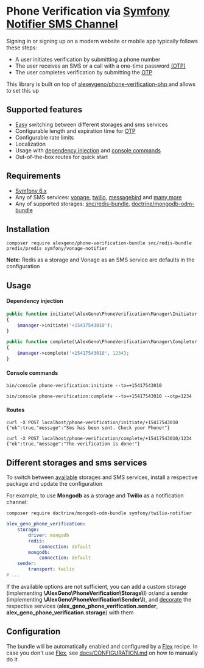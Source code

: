# Phone Verification via [Symfony Notifier SMS Channel](https://symfony.com/doc/current/notifier.html#sms-channel)

Signing in or signing up on a modern website or mobile app typically follows these steps:
- A user initiates verification by submitting a phone number
- The user receives an SMS or a call with a one-time password [(OTP)](https://en.wikipedia.org/wiki/One-time_password)
- The user completes verification by submitting the [OTP](https://en.wikipedia.org/wiki/One-time_password)

This library is built on top of [ alexeygeno/phone-verification-php ](https://github.com/alexeygeno/phone-verification-php) and allows to set this up

## Supported features
- [Easy](#different-storages-and-sms-services) switching between different storages and sms services
- Configurable length and expiration time for [OTP](https://en.wikipedia.org/wiki/One-time_password)
- Configurable rate limits
- Localization
- Usage with [dependency injection](https://symfony.com/doc/current/service_container.html#injecting-services-config-into-a-service) and [console commands](https://symfony.com/doc/current/console.html)
- Out-of-the-box routes for quick start

## Requirements
- [Symfony 6.x](https://symfony.com/doc/6.0/index.html)
- Any of SMS services: [vonage](https://github.com/symfony/symfony/blob/6.0/src/Symfony/Component/Notifier/Bridge/Vonage/README.md), [twilio](https://github.com/symfony/symfony/blob/6.0/src/Symfony/Component/Notifier/Bridge/Twilio/README.md), [messagebird](https://github.com/symfony/symfony/blob/6.0/src/Symfony/Component/Notifier/Bridge/MessageBird/README.md)  and [many more ](https://github.com/symfony/symfony/tree/6.0/src/Symfony/Component/Notifier)
- Any of supported storages: [snc/redis-bundle](https://github.com/snc/SncRedisBundle), [doctrine/mongodb-odm-bundle](https://github.com/doctrine/DoctrineMongoDBBundle)
## Installation
```shell
composer require alexgeno/phone-verification-bundle snc/redis-bundle predis/predis symfony/vonage-notifier
```
**Note:** Redis as a storage and Vonage as an SMS service are defaults in the configuration 

## Usage
#### Dependency injection
```php
public function initiate(\AlexGeno\PhoneVerification\Manager\Initiator $manager)
{
    $manager->initiate('+15417543010');
}
```
```php
public function complete(\AlexGeno\PhoneVerification\Manager\Completer $manager)
{
    $manager->complete('+15417543010', 1234);
}
```
#### Console commands
```shell
bin/console phone-verification:initiate --to=+15417543010
```
```shell
bin/console phone-verification:complete --to=+15417543010 --otp=1234
```
#### Routes
```shell
curl -X POST localhost/phone-verification/initiate/+15417543010
{"ok":true,"message":"Sms has been sent. Check your Phone!"}
```
```shell
curl -X POST localhost/phone-verification/complete/+15417543010/1234
{"ok":true,"message":"The verification is done!"}
```
## Different storages and sms services
To switch between [available](#requirements) storages and SMS services, install a respective package and update the configuration

For example, to use **Mongodb** as a storage and **Twilio** as a notification channel:
```shell
composer require doctrine/mongodb-odm-bundle symfony/twilio-notifier
```
```yaml
alex_geno_phone_verification:
    storage:
        driver: mongodb
        redis:
            connection: default
        mongodb:
            connection: default
    sender:
        transport: twilio
# ...
```
If the available options are not sufficient, you can add a custom storage (implementing **\AlexGeno\PhoneVerification\Storage\I**) or/and a sender (implementing **\AlexGeno\PhoneVerification\Sender\I**), and 
[decorate](https://symfony.com/doc/current/service_container/service_decoration.html) the respective services (**alex_geno_phone_verification.sender**, **alex_geno_phone_verification.storage**) with them

## Configuration
The bundle will be automatically enabled and configured by a [Flex](https://symfony.com/doc/current/quick_tour/flex_recipes.html#flex-recipes-and-aliases) recipe.
In case you don't use [Flex](https://symfony.com/doc/current/quick_tour/flex_recipes.html#flex-recipes-and-aliases), see [docs/CONFIGURATION.md](docs/CONFIGURATION.md) on how to manually do it